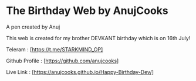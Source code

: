 # The Birthday Web by AnujCooks
A pen created by Anuj

This web is created for my brother DEVKANT birthday which is on 16th July!

Teleram : [https://t.me/STARKMIND_OP]

Github Profile : [https://github.com/anujcooks]

Live Link : [https://anujcooks.github.io/Happy-Birthday-Dev/]
